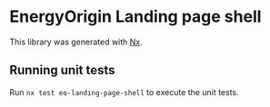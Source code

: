 # EnergyOrigin Landing page shell

This library was generated with [Nx](https://nx.dev).

## Running unit tests

Run `nx test eo-landing-page-shell` to execute the unit tests.
